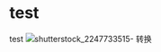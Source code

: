 # test
test
![shutterstock_2247733515- 转换](https://github.com/user-attachments/assets/63a6082d-9611-4a6a-bc9e-af13e292fa9d)
